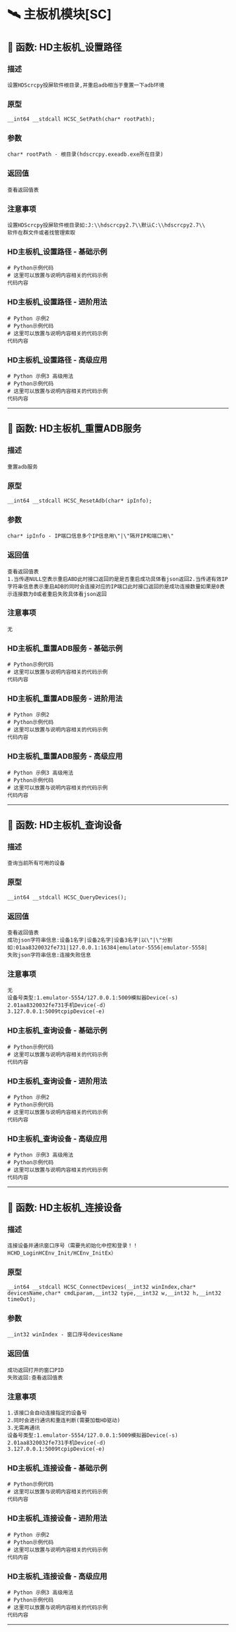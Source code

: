 # 🛰️ 主板机模块[SC]
## 📌 函数: HD主板机_设置路径
### 描述
```
设置HDScrcpy投屏软件根目录,并重启adb相当于重置一下adb环境
```
### 原型
```
__int64 __stdcall HCSC_SetPath(char* rootPath);
```
### 参数
```
char* rootPath - 根目录(hdscrcpy.exeadb.exe所在目录)
```
### 返回值
```
查看返回值表
```
### 注意事项
```
设置HDScrcpy投屏软件根目录如:J:\\hdscrcpy2.7\\默认C:\\hdscrcpy2.7\\
软件在群文件或者找管理索取
```
### HD主板机_设置路径 - 基础示例
```
# Python示例代码
# 这里可以放置与说明内容相关的代码示例
代码内容
```
### HD主板机_设置路径 - 进阶用法
```
# Python 示例2
# Python示例代码
# 这里可以放置与说明内容相关的代码示例
代码内容
```
### HD主板机_设置路径 - 高级应用
```
# Python 示例3 高级用法
# Python示例代码
# 这里可以放置与说明内容相关的代码示例
代码内容
```

---
## 📌 函数: HD主板机_重置ADB服务
### 描述
```
重置adb服务
```
### 原型
```
__int64 __stdcall HCSC_ResetAdb(char* ipInfo);
```
### 参数
```
char* ipInfo - IP端口信息多个IP信息用\"|\"隔开IP和端口用\"
```
### 返回值
```
查看返回值表
1.当传递NULL空表示重启ABD此时接口返回的是是否重启成功具体看json返回2.当传递有效IP字符串信息表示重启ADB的同时会连接对应的IP端口此时接口返回的是成功连接数量如果是0表示连接数为0或者重启失败具体看json返回
```
### 注意事项
```
无
```
### HD主板机_重置ADB服务 - 基础示例
```
# Python示例代码
# 这里可以放置与说明内容相关的代码示例
代码内容
```
### HD主板机_重置ADB服务 - 进阶用法
```
# Python 示例2
# Python示例代码
# 这里可以放置与说明内容相关的代码示例
代码内容
```
### HD主板机_重置ADB服务 - 高级应用
```
# Python 示例3 高级用法
# Python示例代码
# 这里可以放置与说明内容相关的代码示例
代码内容
```

---
## 📌 函数: HD主板机_查询设备
### 描述
```
查询当前所有可用的设备
```
### 原型
```
__int64 __stdcall HCSC_QueryDevices();
```
### 返回值
```
查看返回值表
成功json字符串信息:设备1名字|设备2名字|设备3名字|以\"|\"分割
如:01aa8320032fe731|127.0.0.1:16384|emulator-5556|emulator-5558|
失败json字符串信息:连接失败信息
```
### 注意事项
```
无
设备号类型:1.emulator-5554/127.0.0.1:5009模拟器Device(-s)
2.01aa8320032fe731手机Device(-d)
3.127.0.0.1:5009tcpipDevice(-e)
```
### HD主板机_查询设备 - 基础示例
```
# Python示例代码
# 这里可以放置与说明内容相关的代码示例
代码内容
```
### HD主板机_查询设备 - 进阶用法
```
# Python 示例2
# Python示例代码
# 这里可以放置与说明内容相关的代码示例
代码内容
```
### HD主板机_查询设备 - 高级应用
```
# Python 示例3 高级用法
# Python示例代码
# 这里可以放置与说明内容相关的代码示例
代码内容
```

---
## 📌 函数: HD主板机_连接设备
### 描述
```
连接设备并通讯窗口序号（需要先初始化中控和登录！！HCHD_LoginHCEnv_Init/HCEnv_InitEx）
```
### 原型
```
__int64 __stdcall HCSC_ConnectDevices(__int32 winIndex,char* devicesName,char* cmdLparam,__int32 type,__int32 w,__int32 h,__int32 timeOut);
```
### 参数
```
__int32 winIndex - 窗口序号devicesName
```
### 返回值
```
成功返回打开的窗口PID
失败返回:查看返回值表
```
### 注意事项
```
1.该接口会自动连接指定的设备号
2.同时会进行通讯和重连判断(需要加载HD驱动)
3.无需再通讯
设备号类型:1.emulator-5554/127.0.0.1:5009模拟器Device(-s)
2.01aa8320032fe731手机Device(-d)
3.127.0.0.1:5009tcpipDevice(-e)
```
### HD主板机_连接设备 - 基础示例
```
# Python示例代码
# 这里可以放置与说明内容相关的代码示例
代码内容
```
### HD主板机_连接设备 - 进阶用法
```
# Python 示例2
# Python示例代码
# 这里可以放置与说明内容相关的代码示例
代码内容
```
### HD主板机_连接设备 - 高级应用
```
# Python 示例3 高级用法
# Python示例代码
# 这里可以放置与说明内容相关的代码示例
代码内容
```

---
